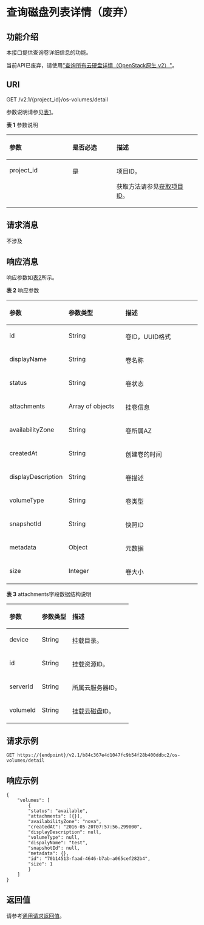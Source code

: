 # 查询磁盘列表详情（废弃）<a name="ZH-CN_TOPIC_0065817710"></a>

## 功能介绍<a name="zh-cn_topic_0057973210_section28902385"></a>

本接口提供查询卷详细信息的功能。

当前API已废弃，请使用["查询所有云硬盘详情（OpenStack原生 v2）"](https://support.huaweicloud.com/api-evs/evs_04_2069.html)。

## URI<a name="zh-cn_topic_0057973210_section58794873"></a>

GET /v2.1/\{project\_id\}/os-volumes/detail

参数说明请参见[表1](#zh-cn_topic_0057973210_table2814978410562)。

**表 1**  参数说明

<a name="zh-cn_topic_0057973210_table2814978410562"></a>
<table><thead align="left"><tr id="zh-cn_topic_0057973210_row4149654710562"><th class="cellrowborder" valign="top" width="33%" id="mcps1.2.4.1.1"><p id="p5187119"><a name="p5187119"></a><a name="p5187119"></a>参数</p>
</th>
<th class="cellrowborder" valign="top" width="23%" id="mcps1.2.4.1.2"><p id="p17503500"><a name="p17503500"></a><a name="p17503500"></a>是否必选</p>
</th>
<th class="cellrowborder" valign="top" width="44%" id="mcps1.2.4.1.3"><p id="p8497414"><a name="p8497414"></a><a name="p8497414"></a>描述</p>
</th>
</tr>
</thead>
<tbody><tr id="zh-cn_topic_0057973210_row3491217610562"><td class="cellrowborder" valign="top" width="33%" headers="mcps1.2.4.1.1 "><p id="zh-cn_topic_0057973210_p931403110562"><a name="zh-cn_topic_0057973210_p931403110562"></a><a name="zh-cn_topic_0057973210_p931403110562"></a>project_id</p>
</td>
<td class="cellrowborder" valign="top" width="23%" headers="mcps1.2.4.1.2 "><p id="zh-cn_topic_0057973210_p1623904210562"><a name="zh-cn_topic_0057973210_p1623904210562"></a><a name="zh-cn_topic_0057973210_p1623904210562"></a>是</p>
</td>
<td class="cellrowborder" valign="top" width="44%" headers="mcps1.2.4.1.3 "><p id="p37593705"><a name="p37593705"></a><a name="p37593705"></a>项目ID。</p>
<p id="p1180512217438"><a name="p1180512217438"></a><a name="p1180512217438"></a>获取方法请参见<a href="获取项目ID.md">获取项目ID</a>。</p>
</td>
</tr>
</tbody>
</table>

## 请求消息<a name="zh-cn_topic_0057973210_section46007812"></a>

不涉及

## 响应消息<a name="zh-cn_topic_0057973210_section11417132"></a>

响应参数如[表2](#zh-cn_topic_0057973210_table20675657)所示。

**表 2**  响应参数

<a name="zh-cn_topic_0057973210_table20675657"></a>
<table><thead align="left"><tr id="zh-cn_topic_0057973210_row8633818"><th class="cellrowborder" valign="top" width="30.023002300230022%" id="mcps1.2.4.1.1"><p id="p62404314"><a name="p62404314"></a><a name="p62404314"></a>参数</p>
</th>
<th class="cellrowborder" valign="top" width="30.023002300230022%" id="mcps1.2.4.1.2"><p id="p3528183"><a name="p3528183"></a><a name="p3528183"></a>参数类型</p>
</th>
<th class="cellrowborder" valign="top" width="39.953995399539956%" id="mcps1.2.4.1.3"><p id="p17347392"><a name="p17347392"></a><a name="p17347392"></a>描述</p>
</th>
</tr>
</thead>
<tbody><tr id="zh-cn_topic_0057973210_row10702812"><td class="cellrowborder" valign="top" width="30.023002300230022%" headers="mcps1.2.4.1.1 "><p id="zh-cn_topic_0057973210_p61621426"><a name="zh-cn_topic_0057973210_p61621426"></a><a name="zh-cn_topic_0057973210_p61621426"></a>id</p>
</td>
<td class="cellrowborder" valign="top" width="30.023002300230022%" headers="mcps1.2.4.1.2 "><p id="zh-cn_topic_0057973210_p25279646"><a name="zh-cn_topic_0057973210_p25279646"></a><a name="zh-cn_topic_0057973210_p25279646"></a>String</p>
</td>
<td class="cellrowborder" valign="top" width="39.953995399539956%" headers="mcps1.2.4.1.3 "><p id="zh-cn_topic_0057973210_p33755089"><a name="zh-cn_topic_0057973210_p33755089"></a><a name="zh-cn_topic_0057973210_p33755089"></a>卷ID，UUID格式</p>
</td>
</tr>
<tr id="zh-cn_topic_0057973210_row35360353"><td class="cellrowborder" valign="top" width="30.023002300230022%" headers="mcps1.2.4.1.1 "><p id="zh-cn_topic_0057973210_p45616319"><a name="zh-cn_topic_0057973210_p45616319"></a><a name="zh-cn_topic_0057973210_p45616319"></a>displayName</p>
</td>
<td class="cellrowborder" valign="top" width="30.023002300230022%" headers="mcps1.2.4.1.2 "><p id="zh-cn_topic_0057973210_p3934325"><a name="zh-cn_topic_0057973210_p3934325"></a><a name="zh-cn_topic_0057973210_p3934325"></a>String</p>
</td>
<td class="cellrowborder" valign="top" width="39.953995399539956%" headers="mcps1.2.4.1.3 "><p id="zh-cn_topic_0057973210_p43305739"><a name="zh-cn_topic_0057973210_p43305739"></a><a name="zh-cn_topic_0057973210_p43305739"></a>卷名称</p>
</td>
</tr>
<tr id="zh-cn_topic_0057973210_row54207338"><td class="cellrowborder" valign="top" width="30.023002300230022%" headers="mcps1.2.4.1.1 "><p id="zh-cn_topic_0057973210_p28718233"><a name="zh-cn_topic_0057973210_p28718233"></a><a name="zh-cn_topic_0057973210_p28718233"></a>status</p>
</td>
<td class="cellrowborder" valign="top" width="30.023002300230022%" headers="mcps1.2.4.1.2 "><p id="zh-cn_topic_0057973210_p44475525"><a name="zh-cn_topic_0057973210_p44475525"></a><a name="zh-cn_topic_0057973210_p44475525"></a>String</p>
</td>
<td class="cellrowborder" valign="top" width="39.953995399539956%" headers="mcps1.2.4.1.3 "><p id="zh-cn_topic_0057973210_p14578865"><a name="zh-cn_topic_0057973210_p14578865"></a><a name="zh-cn_topic_0057973210_p14578865"></a>卷状态</p>
</td>
</tr>
<tr id="zh-cn_topic_0057973210_row64100928"><td class="cellrowborder" valign="top" width="30.023002300230022%" headers="mcps1.2.4.1.1 "><p id="zh-cn_topic_0057973210_p24792666"><a name="zh-cn_topic_0057973210_p24792666"></a><a name="zh-cn_topic_0057973210_p24792666"></a>attachments</p>
</td>
<td class="cellrowborder" valign="top" width="30.023002300230022%" headers="mcps1.2.4.1.2 "><p id="zh-cn_topic_0057973210_p62048949"><a name="zh-cn_topic_0057973210_p62048949"></a><a name="zh-cn_topic_0057973210_p62048949"></a>Array of objects</p>
</td>
<td class="cellrowborder" valign="top" width="39.953995399539956%" headers="mcps1.2.4.1.3 "><p id="zh-cn_topic_0057973210_p20789580"><a name="zh-cn_topic_0057973210_p20789580"></a><a name="zh-cn_topic_0057973210_p20789580"></a>挂卷信息</p>
</td>
</tr>
<tr id="zh-cn_topic_0057973210_row52888500"><td class="cellrowborder" valign="top" width="30.023002300230022%" headers="mcps1.2.4.1.1 "><p id="zh-cn_topic_0057973210_p56110116"><a name="zh-cn_topic_0057973210_p56110116"></a><a name="zh-cn_topic_0057973210_p56110116"></a>availabilityZone</p>
</td>
<td class="cellrowborder" valign="top" width="30.023002300230022%" headers="mcps1.2.4.1.2 "><p id="zh-cn_topic_0057973210_p48625528"><a name="zh-cn_topic_0057973210_p48625528"></a><a name="zh-cn_topic_0057973210_p48625528"></a>String</p>
</td>
<td class="cellrowborder" valign="top" width="39.953995399539956%" headers="mcps1.2.4.1.3 "><p id="zh-cn_topic_0057973210_p63661294"><a name="zh-cn_topic_0057973210_p63661294"></a><a name="zh-cn_topic_0057973210_p63661294"></a>卷所属AZ</p>
</td>
</tr>
<tr id="zh-cn_topic_0057973210_row36080735"><td class="cellrowborder" valign="top" width="30.023002300230022%" headers="mcps1.2.4.1.1 "><p id="zh-cn_topic_0057973210_p36858462"><a name="zh-cn_topic_0057973210_p36858462"></a><a name="zh-cn_topic_0057973210_p36858462"></a>createdAt</p>
</td>
<td class="cellrowborder" valign="top" width="30.023002300230022%" headers="mcps1.2.4.1.2 "><p id="zh-cn_topic_0057973210_p32745478"><a name="zh-cn_topic_0057973210_p32745478"></a><a name="zh-cn_topic_0057973210_p32745478"></a>String</p>
</td>
<td class="cellrowborder" valign="top" width="39.953995399539956%" headers="mcps1.2.4.1.3 "><p id="zh-cn_topic_0057973210_p27609454"><a name="zh-cn_topic_0057973210_p27609454"></a><a name="zh-cn_topic_0057973210_p27609454"></a>创建卷的时间</p>
</td>
</tr>
<tr id="zh-cn_topic_0057973210_row47158499"><td class="cellrowborder" valign="top" width="30.023002300230022%" headers="mcps1.2.4.1.1 "><p id="zh-cn_topic_0057973210_p61742075"><a name="zh-cn_topic_0057973210_p61742075"></a><a name="zh-cn_topic_0057973210_p61742075"></a>displayDescription</p>
</td>
<td class="cellrowborder" valign="top" width="30.023002300230022%" headers="mcps1.2.4.1.2 "><p id="zh-cn_topic_0057973210_p35052192"><a name="zh-cn_topic_0057973210_p35052192"></a><a name="zh-cn_topic_0057973210_p35052192"></a>String</p>
</td>
<td class="cellrowborder" valign="top" width="39.953995399539956%" headers="mcps1.2.4.1.3 "><p id="zh-cn_topic_0057973210_p62465711"><a name="zh-cn_topic_0057973210_p62465711"></a><a name="zh-cn_topic_0057973210_p62465711"></a>卷描述</p>
</td>
</tr>
<tr id="zh-cn_topic_0057973210_row25320488"><td class="cellrowborder" valign="top" width="30.023002300230022%" headers="mcps1.2.4.1.1 "><p id="zh-cn_topic_0057973210_p37693619"><a name="zh-cn_topic_0057973210_p37693619"></a><a name="zh-cn_topic_0057973210_p37693619"></a>volumeType</p>
</td>
<td class="cellrowborder" valign="top" width="30.023002300230022%" headers="mcps1.2.4.1.2 "><p id="zh-cn_topic_0057973210_p33284303"><a name="zh-cn_topic_0057973210_p33284303"></a><a name="zh-cn_topic_0057973210_p33284303"></a>String</p>
</td>
<td class="cellrowborder" valign="top" width="39.953995399539956%" headers="mcps1.2.4.1.3 "><p id="zh-cn_topic_0057973210_p6071512"><a name="zh-cn_topic_0057973210_p6071512"></a><a name="zh-cn_topic_0057973210_p6071512"></a>卷类型</p>
</td>
</tr>
<tr id="zh-cn_topic_0057973210_row54643614"><td class="cellrowborder" valign="top" width="30.023002300230022%" headers="mcps1.2.4.1.1 "><p id="zh-cn_topic_0057973210_p64056647"><a name="zh-cn_topic_0057973210_p64056647"></a><a name="zh-cn_topic_0057973210_p64056647"></a>snapshotId</p>
</td>
<td class="cellrowborder" valign="top" width="30.023002300230022%" headers="mcps1.2.4.1.2 "><p id="zh-cn_topic_0057973210_p21205924"><a name="zh-cn_topic_0057973210_p21205924"></a><a name="zh-cn_topic_0057973210_p21205924"></a>String</p>
</td>
<td class="cellrowborder" valign="top" width="39.953995399539956%" headers="mcps1.2.4.1.3 "><p id="zh-cn_topic_0057973210_p15397020"><a name="zh-cn_topic_0057973210_p15397020"></a><a name="zh-cn_topic_0057973210_p15397020"></a>快照ID</p>
</td>
</tr>
<tr id="zh-cn_topic_0057973210_row4355456"><td class="cellrowborder" valign="top" width="30.023002300230022%" headers="mcps1.2.4.1.1 "><p id="zh-cn_topic_0057973210_p17247680"><a name="zh-cn_topic_0057973210_p17247680"></a><a name="zh-cn_topic_0057973210_p17247680"></a>metadata</p>
</td>
<td class="cellrowborder" valign="top" width="30.023002300230022%" headers="mcps1.2.4.1.2 "><p id="zh-cn_topic_0057973210_p54884857"><a name="zh-cn_topic_0057973210_p54884857"></a><a name="zh-cn_topic_0057973210_p54884857"></a>Object</p>
</td>
<td class="cellrowborder" valign="top" width="39.953995399539956%" headers="mcps1.2.4.1.3 "><p id="zh-cn_topic_0057973210_p60492147"><a name="zh-cn_topic_0057973210_p60492147"></a><a name="zh-cn_topic_0057973210_p60492147"></a>元数据</p>
</td>
</tr>
<tr id="zh-cn_topic_0057973210_row7558414"><td class="cellrowborder" valign="top" width="30.023002300230022%" headers="mcps1.2.4.1.1 "><p id="zh-cn_topic_0057973210_p8251823"><a name="zh-cn_topic_0057973210_p8251823"></a><a name="zh-cn_topic_0057973210_p8251823"></a>size</p>
</td>
<td class="cellrowborder" valign="top" width="30.023002300230022%" headers="mcps1.2.4.1.2 "><p id="zh-cn_topic_0057973210_p64417965"><a name="zh-cn_topic_0057973210_p64417965"></a><a name="zh-cn_topic_0057973210_p64417965"></a>Integer</p>
</td>
<td class="cellrowborder" valign="top" width="39.953995399539956%" headers="mcps1.2.4.1.3 "><p id="zh-cn_topic_0057973210_p61755870"><a name="zh-cn_topic_0057973210_p61755870"></a><a name="zh-cn_topic_0057973210_p61755870"></a>卷大小</p>
</td>
</tr>
</tbody>
</table>

**表 3**  attachments字段数据结构说明

<a name="zh-cn_topic_0057973210_table10694153118228"></a>
<table><thead align="left"><tr id="zh-cn_topic_0057973210_row1770213111229"><th class="cellrowborder" valign="top" width="26.502650265026507%" id="mcps1.2.4.1.1"><p id="p928012114918"><a name="p928012114918"></a><a name="p928012114918"></a>参数</p>
</th>
<th class="cellrowborder" valign="top" width="24.81248124812481%" id="mcps1.2.4.1.2"><p id="p142801315498"><a name="p142801315498"></a><a name="p142801315498"></a>参数类型</p>
</th>
<th class="cellrowborder" valign="top" width="48.684868486848686%" id="mcps1.2.4.1.3"><p id="p4295171184915"><a name="p4295171184915"></a><a name="p4295171184915"></a>描述</p>
</th>
</tr>
</thead>
<tbody><tr id="zh-cn_topic_0057973210_row17709183112211"><td class="cellrowborder" valign="top" width="26.502650265026507%" headers="mcps1.2.4.1.1 "><p id="zh-cn_topic_0057973210_p5711203142219"><a name="zh-cn_topic_0057973210_p5711203142219"></a><a name="zh-cn_topic_0057973210_p5711203142219"></a>device</p>
</td>
<td class="cellrowborder" valign="top" width="24.81248124812481%" headers="mcps1.2.4.1.2 "><p id="zh-cn_topic_0057973210_p371215313222"><a name="zh-cn_topic_0057973210_p371215313222"></a><a name="zh-cn_topic_0057973210_p371215313222"></a>String</p>
</td>
<td class="cellrowborder" valign="top" width="48.684868486848686%" headers="mcps1.2.4.1.3 "><p id="zh-cn_topic_0057973210_p87146313224"><a name="zh-cn_topic_0057973210_p87146313224"></a><a name="zh-cn_topic_0057973210_p87146313224"></a>挂载目录。</p>
</td>
</tr>
<tr id="zh-cn_topic_0057973210_row11715153182215"><td class="cellrowborder" valign="top" width="26.502650265026507%" headers="mcps1.2.4.1.1 "><p id="zh-cn_topic_0057973210_p197177319224"><a name="zh-cn_topic_0057973210_p197177319224"></a><a name="zh-cn_topic_0057973210_p197177319224"></a>id</p>
</td>
<td class="cellrowborder" valign="top" width="24.81248124812481%" headers="mcps1.2.4.1.2 "><p id="zh-cn_topic_0057973210_p1719183182216"><a name="zh-cn_topic_0057973210_p1719183182216"></a><a name="zh-cn_topic_0057973210_p1719183182216"></a>String</p>
</td>
<td class="cellrowborder" valign="top" width="48.684868486848686%" headers="mcps1.2.4.1.3 "><p id="zh-cn_topic_0057973210_p97211331142215"><a name="zh-cn_topic_0057973210_p97211331142215"></a><a name="zh-cn_topic_0057973210_p97211331142215"></a>挂载资源ID。</p>
</td>
</tr>
<tr id="zh-cn_topic_0057973210_row117221431132216"><td class="cellrowborder" valign="top" width="26.502650265026507%" headers="mcps1.2.4.1.1 "><p id="zh-cn_topic_0057973210_p37244312222"><a name="zh-cn_topic_0057973210_p37244312222"></a><a name="zh-cn_topic_0057973210_p37244312222"></a>serverId</p>
</td>
<td class="cellrowborder" valign="top" width="24.81248124812481%" headers="mcps1.2.4.1.2 "><p id="zh-cn_topic_0057973210_p11726103113222"><a name="zh-cn_topic_0057973210_p11726103113222"></a><a name="zh-cn_topic_0057973210_p11726103113222"></a>String</p>
</td>
<td class="cellrowborder" valign="top" width="48.684868486848686%" headers="mcps1.2.4.1.3 "><p id="zh-cn_topic_0057973210_p18728731122219"><a name="zh-cn_topic_0057973210_p18728731122219"></a><a name="zh-cn_topic_0057973210_p18728731122219"></a>所属<span id="text1894820294518"><a name="text1894820294518"></a><a name="text1894820294518"></a>云服务器</span>ID。</p>
</td>
</tr>
<tr id="zh-cn_topic_0057973210_row1729193182219"><td class="cellrowborder" valign="top" width="26.502650265026507%" headers="mcps1.2.4.1.1 "><p id="zh-cn_topic_0057973210_p673013122218"><a name="zh-cn_topic_0057973210_p673013122218"></a><a name="zh-cn_topic_0057973210_p673013122218"></a>volumeId</p>
</td>
<td class="cellrowborder" valign="top" width="24.81248124812481%" headers="mcps1.2.4.1.2 "><p id="zh-cn_topic_0057973210_p1573210319222"><a name="zh-cn_topic_0057973210_p1573210319222"></a><a name="zh-cn_topic_0057973210_p1573210319222"></a>String</p>
</td>
<td class="cellrowborder" valign="top" width="48.684868486848686%" headers="mcps1.2.4.1.3 "><p id="zh-cn_topic_0057973210_p97342312223"><a name="zh-cn_topic_0057973210_p97342312223"></a><a name="zh-cn_topic_0057973210_p97342312223"></a>挂载云磁盘ID。</p>
</td>
</tr>
</tbody>
</table>

## 请求示例<a name="zh-cn_topic_0057973210_section35645325"></a>

```
GET https://{endpoint}/v2.1/b84c367e4d1047fc9b54f28b400ddbc2/os-volumes/detail
```

## 响应示例<a name="section1142813459392"></a>

```
{
    "volumes": [
        {
        "status": "available",
        "attachments": [{}],
        "availabilityZone": "nova",
        "createdAt": "2016-05-20T07:57:56.299000",
        "displayDescription": null,
        "volumeType": null,
        "dispalyName": "test",
        "snapshotId": null,
        "metadata": {},
        "id": "70b14513-faad-4646-b7ab-a065cef282b4",
        "size": 1    
        }
    ]
}
```

## 返回值<a name="zh-cn_topic_0057973210_zh-cn_topic_0020212692_section22960139"></a>

请参考[通用请求返回值](通用请求返回值.md)。

